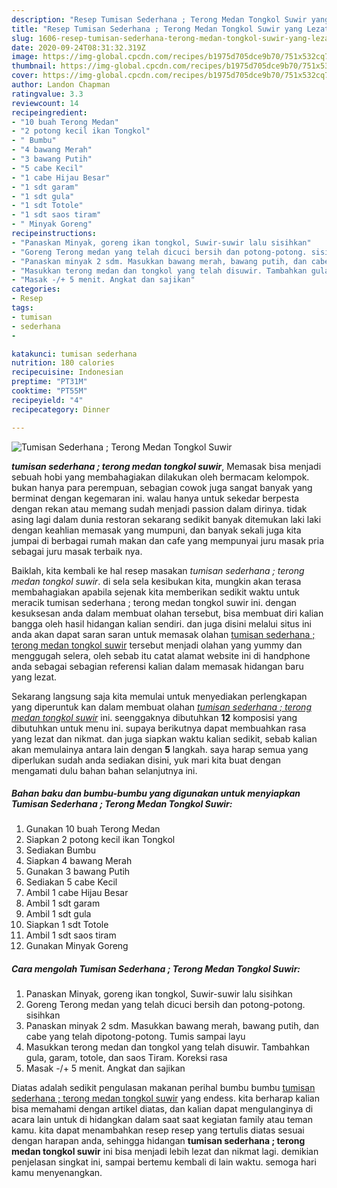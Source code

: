 ```yaml
---
description: "Resep Tumisan Sederhana ; Terong Medan Tongkol Suwir yang Lezat"
title: "Resep Tumisan Sederhana ; Terong Medan Tongkol Suwir yang Lezat"
slug: 1606-resep-tumisan-sederhana-terong-medan-tongkol-suwir-yang-lezat
date: 2020-09-24T08:31:32.319Z
image: https://img-global.cpcdn.com/recipes/b1975d705dce9b70/751x532cq70/tumisan-sederhana-terong-medan-tongkol-suwir-foto-resep-utama.jpg
thumbnail: https://img-global.cpcdn.com/recipes/b1975d705dce9b70/751x532cq70/tumisan-sederhana-terong-medan-tongkol-suwir-foto-resep-utama.jpg
cover: https://img-global.cpcdn.com/recipes/b1975d705dce9b70/751x532cq70/tumisan-sederhana-terong-medan-tongkol-suwir-foto-resep-utama.jpg
author: Landon Chapman
ratingvalue: 3.3
reviewcount: 14
recipeingredient:
- "10 buah Terong Medan"
- "2 potong kecil ikan Tongkol"
- " Bumbu"
- "4 bawang Merah"
- "3 bawang Putih"
- "5 cabe Kecil"
- "1 cabe Hijau Besar"
- "1 sdt garam"
- "1 sdt gula"
- "1 sdt Totole"
- "1 sdt saos tiram"
- " Minyak Goreng"
recipeinstructions:
- "Panaskan Minyak, goreng ikan tongkol, Suwir-suwir lalu sisihkan"
- "Goreng Terong medan yang telah dicuci bersih dan potong-potong. sisihkan"
- "Panaskan minyak 2 sdm. Masukkan bawang merah, bawang putih, dan cabe yang telah dipotong-potong. Tumis sampai layu"
- "Masukkan terong medan dan tongkol yang telah disuwir. Tambahkan gula, garam, totole, dan saos Tiram. Koreksi rasa"
- "Masak -/+ 5 menit. Angkat dan sajikan"
categories:
- Resep
tags:
- tumisan
- sederhana
- 

katakunci: tumisan sederhana  
nutrition: 180 calories
recipecuisine: Indonesian
preptime: "PT31M"
cooktime: "PT55M"
recipeyield: "4"
recipecategory: Dinner

---
```



![Tumisan Sederhana ; Terong Medan Tongkol Suwir](https://img-global.cpcdn.com/recipes/b1975d705dce9b70/751x532cq70/tumisan-sederhana-terong-medan-tongkol-suwir-foto-resep-utama.jpg)

<b><i>tumisan sederhana ; terong medan tongkol suwir</i></b>, Memasak bisa menjadi sebuah hobi yang membahagiakan dilakukan oleh bermacam kelompok. bukan hanya para perempuan, sebagian cowok juga sangat banyak yang berminat dengan kegemaran ini. walau hanya untuk sekedar berpesta dengan rekan atau memang sudah menjadi passion dalam dirinya. tidak asing lagi dalam dunia restoran sekarang sedikit banyak ditemukan laki laki dengan keahlian memasak yang mumpuni, dan banyak sekali juga kita jumpai di berbagai rumah makan dan cafe yang mempunyai juru masak pria sebagai juru masak terbaik nya.

Baiklah, kita kembali ke hal resep masakan <i>tumisan sederhana ; terong medan tongkol suwir</i>. di sela sela kesibukan kita, mungkin akan terasa membahagiakan apabila sejenak kita memberikan sedikit waktu untuk meracik tumisan sederhana ; terong medan tongkol suwir ini. dengan kesuksesan anda dalam membuat olahan tersebut, bisa membuat diri kalian bangga oleh hasil hidangan kalian sendiri. dan juga disini melalui situs ini anda akan dapat saran saran untuk memasak olahan <u>tumisan sederhana ; terong medan tongkol suwir</u> tersebut menjadi olahan yang yummy dan menggugah selera, oleh sebab itu catat alamat website ini di handphone anda sebagai sebagian referensi kalian dalam memasak hidangan baru yang lezat.




Sekarang langsung saja kita memulai untuk menyediakan perlengkapan yang diperuntuk kan dalam membuat olahan <u><i>tumisan sederhana ; terong medan tongkol suwir</i></u> ini. seenggaknya dibutuhkan <b>12</b> komposisi yang dibutuhkan untuk menu ini. supaya berikutnya dapat membuahkan rasa yang lezat dan nikmat. dan juga siapkan waktu kalian sedikit, sebab kalian akan memulainya antara lain dengan <b>5</b> langkah. saya harap semua yang diperlukan sudah anda sediakan disini, yuk mari kita buat dengan mengamati dulu bahan bahan selanjutnya ini.

<!--inarticleads1-->

##### Bahan baku dan bumbu-bumbu yang digunakan untuk menyiapkan Tumisan Sederhana ; Terong Medan Tongkol Suwir:

1. Gunakan 10 buah Terong Medan
1. Siapkan 2 potong kecil ikan Tongkol
1. Sediakan  Bumbu
1. Siapkan 4 bawang Merah
1. Gunakan 3 bawang Putih
1. Sediakan 5 cabe Kecil
1. Ambil 1 cabe Hijau Besar
1. Ambil 1 sdt garam
1. Ambil 1 sdt gula
1. Siapkan 1 sdt Totole
1. Ambil 1 sdt saos tiram
1. Gunakan  Minyak Goreng




<!--inarticleads2-->

##### Cara mengolah Tumisan Sederhana ; Terong Medan Tongkol Suwir:

1. Panaskan Minyak, goreng ikan tongkol, Suwir-suwir lalu sisihkan
1. Goreng Terong medan yang telah dicuci bersih dan potong-potong. sisihkan
1. Panaskan minyak 2 sdm. Masukkan bawang merah, bawang putih, dan cabe yang telah dipotong-potong. Tumis sampai layu
1. Masukkan terong medan dan tongkol yang telah disuwir. Tambahkan gula, garam, totole, dan saos Tiram. Koreksi rasa
1. Masak -/+ 5 menit. Angkat dan sajikan




Diatas adalah sedikit pengulasan makanan perihal bumbu bumbu <u>tumisan sederhana ; terong medan tongkol suwir</u> yang endess. kita berharap kalian bisa memahami dengan artikel diatas, dan kalian dapat mengulanginya di acara lain untuk di hidangkan dalam saat saat kegiatan family atau teman kamu. kita dapat menambahkan resep resep yang tertulis diatas sesuai dengan harapan anda, sehingga hidangan <b>tumisan sederhana ; terong medan tongkol suwir</b> ini bisa menjadi lebih lezat dan nikmat lagi. demikian penjelasan singkat ini, sampai bertemu kembali di lain waktu. semoga hari kamu menyenangkan.
